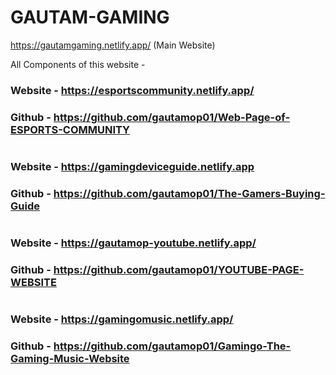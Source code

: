 # GAUTAM-GAMING
https://gautamgaming.netlify.app/ (Main Website)

All Components of this website -

### Website - https://esportscommunity.netlify.app/
### Github - https://github.com/gautamop01/Web-Page-of-ESPORTS-COMMUNITY
#
### Website - https://gamingdeviceguide.netlify.app
### Github - https://github.com/gautamop01/The-Gamers-Buying-Guide
# 

### Website - https://gautamop-youtube.netlify.app/
### Github - https://github.com/gautamop01/YOUTUBE-PAGE-WEBSITE
#
### Website - https://gamingomusic.netlify.app/
### Github - https://github.com/gautamop01/Gamingo-The-Gaming-Music-Website
